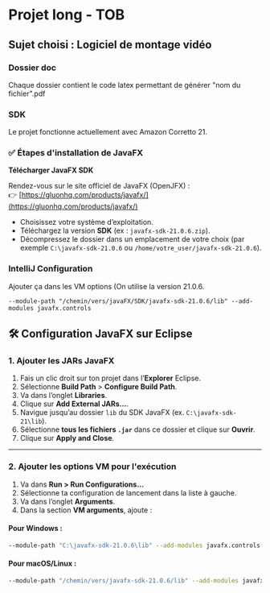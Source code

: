 # Projet long - TOB
## Sujet choisi : Logiciel de montage vidéo

### Dossier doc 
Chaque dossier contient le code latex permettant de générer "nom du fichier".pdf

### SDK
Le projet fonctionne actuellement avec Amazon Corretto 21.

### ✅ Étapes d'installation de JavaFX

**Télécharger JavaFX SDK**

   Rendez-vous sur le site officiel de JavaFX (OpenJFX) :  
   👉 [https://gluonhq.com/products/javafx/](https://gluonhq.com/products/javafx/)

   - Choisissez votre système d’exploitation.
   - Téléchargez la version **SDK** (ex : `javafx-sdk-21.0.6.zip`).
   - Décompressez le dossier dans un emplacement de votre choix (par exemple `C:\javafx-sdk-21.0.6` ou `/home/votre_user/javafx-sdk-21.0.6`).

### IntelliJ Configuration

Ajouter ça dans les VM options (On utilise la version 21.0.6.

```
--module-path "/chemin/vers/javaFX/SDK/javafx-sdk-21.0.6/lib" --add-modules javafx.controls
```

## 🛠️ Configuration JavaFX sur Eclipse

### 1. Ajouter les JARs JavaFX

1. Fais un clic droit sur ton projet dans l’**Explorer** Eclipse.
2. Sélectionne **Build Path** > **Configure Build Path**.
3. Va dans l’onglet **Libraries**.
4. Clique sur **Add External JARs…**.
5. Navigue jusqu’au dossier `lib` du SDK JavaFX (ex. `C:\javafx-sdk-21\lib`).
6. Sélectionne **tous les fichiers `.jar`** dans ce dossier et clique sur **Ouvrir**.
7. Clique sur **Apply and Close**.

---

### 2. Ajouter les options VM pour l'exécution

1. Va dans **Run > Run Configurations…**
2. Sélectionne ta configuration de lancement dans la liste à gauche.
3. Va dans l’onglet **Arguments**.
4. Dans la section **VM arguments**, ajoute :

#### Pour Windows :
   ```bash
   --module-path "C:\javafx-sdk-21.0.6\lib" --add-modules javafx.controls
   ```

#### Pour macOS/Linux :

   ```bash
   --module-path "/chemin/vers/javafx-sdk-21.0.6/lib" --add-modules javafx.controls
   ```
